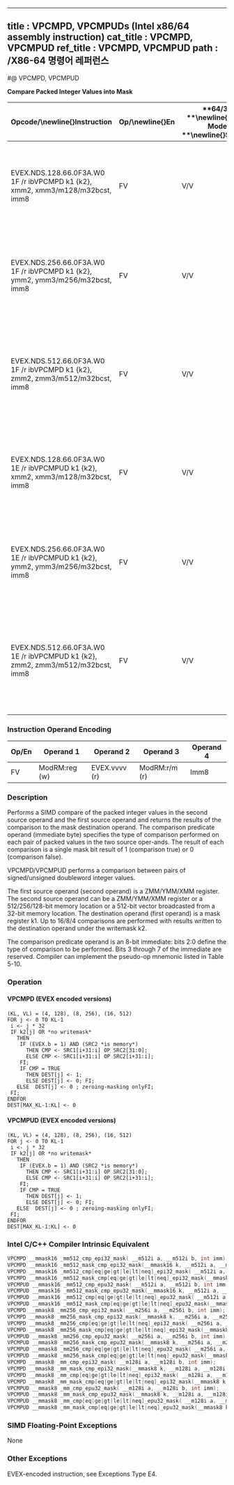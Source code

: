 ----------------------------
title : VPCMPD, VPCMPUDs (Intel x86/64 assembly instruction)
cat_title : VPCMPD, VPCMPUD
ref_title : VPCMPD, VPCMPUD
path : /X86-64 명령어 레퍼런스
----------------------------
#@ VPCMPD, VPCMPUD

**Compare Packed Integer Values into Mask**

|**Opcode/**\newline{}**Instruction**|**Op/**\newline{}**En**|**64/32 **\newline{}**bit Mode **\newline{}**Support**|**CPUID **\newline{}**Feature **\newline{}**Flag**|**Description**|
|------------------------------------|-----------------------|------------------------------------------------------|--------------------------------------------------|---------------|
|EVEX.NDS.128.66.0F3A.W0 1F /r ibVPCMPD k1 {k2}, xmm2, xmm3/m128/m32bcst, imm8|FV|V/V|AVX512VLAVX512F|Compare packed signed doubleword integer values in xmm3/m128/m32bcst and xmm2 using bits 2:0 of imm8 as a comparison predicate with writemask k2 and leave the result in mask register k1.|
|EVEX.NDS.256.66.0F3A.W0 1F /r ibVPCMPD k1 {k2}, ymm2, ymm3/m256/m32bcst, imm8|FV|V/V|AVX512VLAVX512F|Compare packed signed doubleword integer values in ymm3/m256/m32bcst and ymm2 using bits 2:0 of imm8 as a comparison predicate with writemask k2 and leave the result in mask register k1.|
|EVEX.NDS.512.66.0F3A.W0 1F /r ibVPCMPD k1 {k2}, zmm2, zmm3/m512/m32bcst, imm8|FV|V/V|AVX512F|Compare packed signed doubleword integer values in zmm2 and zmm3/m512/m32bcst using bits 2:0 of imm8 as a comparison predicate. The comparison results are written to the destination k1 under writemask k2.|
|EVEX.NDS.128.66.0F3A.W0 1E /r ibVPCMPUD k1 {k2}, xmm2, xmm3/m128/m32bcst, imm8|FV|V/V|AVX512VLAVX512F|Compare packed unsigned doubleword integer values in xmm3/m128/m32bcst and xmm2 using bits 2:0 of imm8 as a comparison predicate with writemask k2 and leave the result in mask register k1.|
|EVEX.NDS.256.66.0F3A.W0 1E /r ibVPCMPUD k1 {k2}, ymm2, ymm3/m256/m32bcst, imm8|FV|V/V|AVX512VLAVX512F|Compare packed unsigned doubleword integer values in ymm3/m256/m32bcst and ymm2 using bits 2:0 of imm8 as a comparison predicate with writemask k2 and leave the result in mask register k1.|
|EVEX.NDS.512.66.0F3A.W0 1E /r ibVPCMPUD k1 {k2}, zmm2, zmm3/m512/m32bcst, imm8|FV|V/V|AVX512F|Compare packed unsigned doubleword integer values in zmm2 and zmm3/m512/m32bcst using bits 2:0 of imm8 as a comparison predicate. The comparison results are written to the destination k1 under writemask k2.|
### Instruction Operand Encoding


|Op/En|Operand 1|Operand 2|Operand 3|Operand 4|
|-----|---------|---------|---------|---------|
|FV|ModRM:reg (w)|EVEX.vvvv (r)|ModRM:r/m (r)|Imm8|
### Description


Performs a SIMD compare of the packed integer values in the second source operand and the first source operand and returns the results of the comparison to the mask destination operand. The comparison predicate operand (immediate byte) specifies the type of comparison performed on each pair of packed values in the two source oper-ands. The result of each comparison is a single mask bit result of 1 (comparison true) or 0 (comparison false).

VPCMPD/VPCMPUD performs a comparison between pairs of signed/unsigned doubleword integer values.

The first source operand (second operand) is a ZMM/YMM/XMM register. The second source operand can be a ZMM/YMM/XMM register or a 512/256/128-bit memory location or a 512-bit vector broadcasted from a 32-bit memory location. The destination operand (first operand) is a mask register k1. Up to 16/8/4 comparisons are performed with results written to the destination operand under the writemask k2.

The comparison predicate operand is an 8-bit immediate: bits 2:0 define the type of comparison to be performed. Bits 3 through 7 of the immediate are reserved. Compiler can implement the pseudo-op mnemonic listed in Table 5-10.


### Operation
#### VPCMPD (EVEX encoded versions) 
```info-verb
(KL, VL) = (4, 128), (8, 256), (16, 512)
FOR j <-  0 TO KL-1
 i  <- j * 32
 IF k2[j] OR *no writemask*
   THEN 
    IF (EVEX.b = 1) AND (SRC2 *is memory*)
      THEN CMP  <- SRC1[i+31:i] OP SRC2[31:0];
      ELSE CMP <-  SRC1[i+31:i] OP SRC2[i+31:i];
    FI;
    IF CMP = TRUE
      THEN DEST[j]  <- 1;
      ELSE DEST[j]  <- 0; FI;
   ELSE  DEST[j]  <- 0 ; zeroing-masking onlyFI;
 FI;
ENDFOR
DEST[MAX_KL-1:KL] <-  0
```
#### VPCMPUD (EVEX encoded versions) 
```info-verb
(KL, VL) = (4, 128), (8, 256), (16, 512)
FOR j  <- 0 TO KL-1
 i <-  j * 32
 IF k2[j] OR *no writemask*
   THEN 
    IF (EVEX.b = 1) AND (SRC2 *is memory*)
      THEN CMP  <- SRC1[i+31:i] OP SRC2[31:0];
      ELSE CMP  <- SRC1[i+31:i] OP SRC2[i+31:i];
    FI;
    IF CMP = TRUE
      THEN DEST[j]  <- 1;
      ELSE DEST[j]  <- 0; FI;
   ELSE  DEST[j]  <- 0 ; zeroing-masking onlyFI;
 FI;
ENDFOR
DEST[MAX_KL-1:KL]  <- 0
```

### Intel C/C++ Compiler Intrinsic Equivalent

```cpp
VPCMPD __mmask16 _mm512_cmp_epi32_mask( __m512i a, __m512i b, int imm);
VPCMPD __mmask16 _mm512_mask_cmp_epi32_mask(__mmask16 k, __m512i a, __m512i b, int imm);
VPCMPD __mmask16 _mm512_cmp[eq|ge|gt|le|lt|neq]_epi32_mask( __m512i a, __m512i b);
VPCMPD __mmask16 _mm512_mask_cmp[eq|ge|gt|le|lt|neq]_epi32_mask(__mmask16 k, __m512i a, __m512i b);
VPCMPUD __mmask16 _mm512_cmp_epu32_mask( __m512i a, __m512i b, int imm);
VPCMPUD __mmask16 _mm512_mask_cmp_epu32_mask(__mmask16 k, __m512i a, __m512i b, int imm);
VPCMPUD __mmask16 _mm512_cmp[eq|ge|gt|le|lt|neq]_epu32_mask( __m512i a, __m512i b);
VPCMPUD __mmask16 _mm512_mask_cmp[eq|ge|gt|le|lt|neq]_epu32_mask(__mmask16 k, __m512i a, __m512i b);
VPCMPD __mmask8 _mm256_cmp_epi32_mask( __m256i a, __m256i b, int imm);
VPCMPD __mmask8 _mm256_mask_cmp_epi32_mask(__mmask8 k, __m256i a, __m256i b, int imm);
VPCMPD __mmask8 _mm256_cmp[eq|ge|gt|le|lt|neq]_epi32_mask( __m256i a, __m256i b);
VPCMPD __mmask8 _mm256_mask_cmp[eq|ge|gt|le|lt|neq]_epi32_mask(__mmask8 k, __m256i a, __m256i b);
VPCMPUD __mmask8 _mm256_cmp_epu32_mask( __m256i a, __m256i b, int imm);
VPCMPUD __mmask8 _mm256_mask_cmp_epu32_mask(__mmask8 k, __m256i a, __m256i b, int imm);
VPCMPUD __mmask8 _mm256_cmp[eq|ge|gt|le|lt|neq]_epu32_mask( __m256i a, __m256i b);
VPCMPUD __mmask8 _mm256_mask_cmp[eq|ge|gt|le|lt|neq]_epu32_mask(__mmask8 k, __m256i a, __m256i b);
VPCMPD __mmask8 _mm_cmp_epi32_mask( __m128i a, __m128i b, int imm);
VPCMPD __mmask8 _mm_mask_cmp_epi32_mask(__mmask8 k, __m128i a, __m128i b, int imm);
VPCMPD __mmask8 _mm_cmp[eq|ge|gt|le|lt|neq]_epi32_mask( __m128i a, __m128i b);
VPCMPD __mmask8 _mm_mask_cmp[eq|ge|gt|le|lt|neq]_epi32_mask(__mmask8 k, __m128i a, __m128i b);
VPCMPUD __mmask8 _mm_cmp_epu32_mask( __m128i a, __m128i b, int imm);
VPCMPUD __mmask8 _mm_mask_cmp_epu32_mask(__mmask8 k, __m128i a, __m128i b, int imm);
VPCMPUD __mmask8 _mm_cmp[eq|ge|gt|le|lt|neq]_epu32_mask( __m128i a, __m128i b);
VPCMPUD __mmask8 _mm_mask_cmp[eq|ge|gt|le|lt|neq]_epu32_mask(__mmask8 k, __m128i a, __m128i b);
```
### SIMD Floating-Point Exceptions


None

### Other Exceptions


EVEX-encoded instruction, see Exceptions Type E4.

